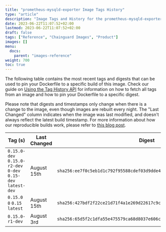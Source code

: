 ```yaml
---
title: "prometheus-mysqld-exporter Image Tags History"
type: "article"
description: "Image Tags and History for the prometheus-mysqld-exporter Chainguard Image"
date: 2023-06-22T11:07:52+02:00
lastmod: 2023-06-22T11:07:52+02:00
draft: false
tags: ["Reference", "Chainguard Images", "Product"]
images: []
menu:
  docs:
    parent: "images-reference"
weight: 700
toc: true
---
```


The following table contains the most recent tags and digests that can be used to pin your Dockerfile to a specific build of this image. Check our guide on [Using the Tag History API](/chainguard/chainguard-images/using-the-tag-history-api/) for information on how to fetch all tags from an image and how to pin your Dockerfile to a specific digest.

Please note that digests and timestamps only change when there is a change to the image, even though images are rebuilt every night. The "Last Changed" column indicates when the image was last modified, and doesn't always reflect the latest build timestamp. For more information about how our reproducible builds work, please refer to [this blog post](https://www.chainguard.dev/unchained/reproducing-chainguards-reproducible-image-builds).

| Tag (s)                                                       | Last Changed | Digest                                                                    |
|---------------------------------------------------------------|--------------|---------------------------------------------------------------------------|
|  `0.15.0-dev` `0.15.0-r2-dev` `0-dev` `0.15-dev` `latest-dev` | August 15th  | `sha256:ee7f0c5eb1d1c792f95588cdef03d9dde45eba79ef1af5878a8efcb1f6513151` |
|  `0.15.0` `0` `0.15` `latest`                                 | August 15th  | `sha256:427bdf2f22ce21d71f4a1e269d22617c9cc6f95383603872fe0629a81faee336` |
|  `0.15.0-r1-dev`                                              | August 3rd   | `sha256:65d5f2c1dfa55e475579ca68d8037e606cc47e03505b9dc62090d50330168904` |
